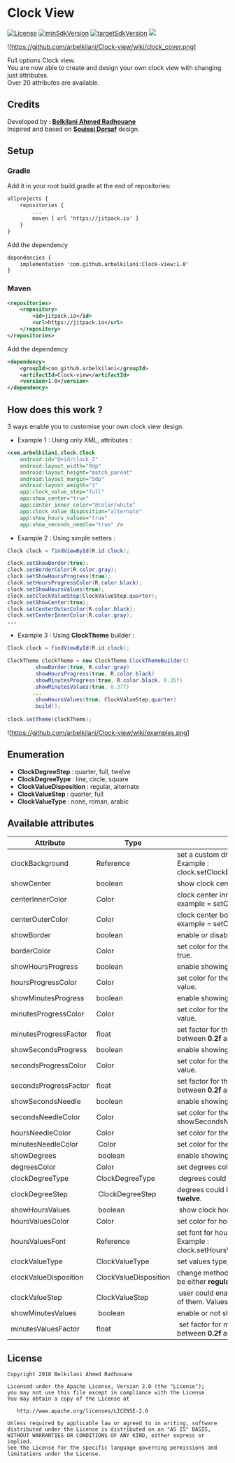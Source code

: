 # Clock View
[![License](https://img.shields.io/badge/License-Apache%202.0-blue.svg)](https://github.com/vlad1m1r990/Lemniscate/blob/master/LICENSE)
[![minSdkVersion](https://img.shields.io/badge/minSdkVersion-21-orange.svg)]()
[![targetSdkVersion](https://img.shields.io/badge/targetSdkVersion-28-yellowgreen.svg)]()
[![](https://jitpack.io/v/arbelkilani/Clock-view.svg)](https://jitpack.io/#arbelkilani/Clock-view)

![https://github.com/arbelkilani/Clock-view/wiki/clock_cover.png]

Full options Clock view.<br/>You are now able to create and design your own clock view with changing just attributes. <br/> Over 20 attributes are available. 

## Credits
Developed by : [<b>Belkilani Ahmed Radhouane</b>](http://arbelkilani.tn/)
<br/>
Inspired and based on [<b>Souissi Dorsaf</b>](https://www.behance.net/souissidor8b6c) design.

## Setup

### Gradle 
Add it in your root build.gradle at the end of repositories:

```xml
allprojects {
    repositories {
        ...
        maven { url 'https://jitpack.io' }
    }
}
```
Add the dependency

```xml
dependencies {
    implementation 'com.github.arbelkilani:Clock-view:1.0'
}
```
### Maven 

```xml
<repositories>
	<repository>
	    <id>jitpack.io</id>
	    <url>https://jitpack.io</url>
	</repository>
</repositories>
```

Add the dependency

```xml
<dependency>
    <groupId>com.github.arbelkilani</groupId>
    <artifactId>Clock-view</artifactId>
    <version>1.0</version>
</dependency>
```

## How does this work ?
3 ways enable you to customise your own clock view design. 

* Example 1 : Using only XML, attributes : 

```xml
<com.arbelkilani.clock.Clock
    android:id="@+id/clock_2"
    android:layout_width="0dp"
    android:layout_height="match_parent"
    android:layout_margin="5dp"
    android:layout_weight="1"
    app:clock_value_step="full"
    app:show_center="true"
    app:center_inner_color="@color/white"
    app:clock_value_disposition="alternate"
    app:show_hours_values="true"
    app:show_seconds_needle="true" />
```

* Example 2 : Using simple setters : 

```java
Clock clock = findViewById(R.id.clock);

clock.setShowBorder(true);
clock.setBorderColor(R.color.gray);
clock.setShowHoursProgress(true);
clock.setHoursProgressColor(R.color.black);
clock.setShowHoursValues(true);
clock.setClockValueStep(ClockValueStep.quarter);
clock.setShowCenter(true);
clock.setCenterOuterColor(R.color.black);
clock.setCenterInnerColor(R.color.gray);
...

```

* Example 3 : Using <b>ClockTheme</b> builder : 

```java
Clock clock = findViewById(R.id.clock);

ClockTheme clockTheme = new ClockTheme.ClockThemeBuilder()
        .showBorder(true, R.color.gray)
        .showHoursProgress(true, R.color.black)
        .showMinutesProgress(true, R.color.black, 0.35f)
        .showMinutesValues(true, 0.37f)
        ...
        .showHoursValues(true, ClockValueStep.quarter)
        .build();
        
clock.setTheme(clockTheme);
```

![https://github.com/arbelkilani/Clock-view/wiki/examples.png]

## Enumeration

* <b> ClockDegreeStep </b> : quarter, full, twelve
* <b> ClockDegreeType </b> : line, circle, square
* <b> ClockValueDisposition </b> : regular, alternate
* <b> ClockValueStep </b> : quarter, full
* <b> ClockValueType </b> : none, roman, arabic


## Available attributes

Attribute 	   | Type          | Description    | Default value
------------ | ------------- | ------------- | ------------- | 
clockBackground | Reference | set a custom drawable background for the clock.<br/>Example : clock.setClockBackground(R.drawable.background_7); | null
showCenter  | boolean | show clock center or not<br/> | false 
centerInnerColor | Color | clock center innner color <br/> example = setCenterInnerColor(R.color.black); | Color.LTGRAY
centerOuterColor | Color | clock center border color <br/> example = setCenterOuterColor(R.color.black); | Color.BLACK
showBorder | boolean | enable or disable showing border for analogical type. | false
borderColor | Color | set color for the clock border once showBorder set to true. | Color.BLACK
showHoursProgress | boolean | enable showing hours circular progress | false
hoursProgressColor | Color | set color for the circular progress that show hours value. | Color.BLACK
showMinutesProgress | boolean | enable showing minutes circular progress. | false
minutesProgressColor | Color | set color for the circular progress that show minutes value. | Color.BLACK
minutesProgressFactor | float | set factor for the miutes progress position, should be between <b>0.2f</b> and <b>0.5f</b> | 0.4f
showSecondsProgress | boolean | enable showing seconds circular progress. | false
secondsProgressColor | Color | set color for the circular progress that show seconds value. | Color.BLACK
secondsProgressFactor | float | set factor for the seconds progress position, should be between <b>0.2f</b> and <b>0.9f</b> | 0.7f
showSecondsNeedle | boolean | enable showing needle for the seconds value.<br/> | false
secondsNeedleColor | Color | set color for the seconds needle once showSecondsNeedle is set to true. | Color.BLACK
hoursNeedleColor | Color | set color for the hours needle. | Color.BLACK
minutesNeedleColor | Color | set color for the minutes needle. | Color.BLACK
showDegrees | boolean | enable showing or hiding degrees. | false
degreesColor | Color | set degrees color. | Color.BLACK
clockDegreeType | ClockDegreeType | degrees could be on line, circle or square shapes. | ClockDegreeType.line
clockDegreeStep | ClockDegreeStep | degrees could be set in 3 types : <b>quarter</b>, <b>full</b> or <b>twelve</b>. | ClockDegreeStep.full
showHoursValues | boolean | show clock hours values | false
hoursValuesColor | Color | set color for hours values. | Color.BLACK
hoursValuesFont | Reference | set font for hours values.<br/> Example : clock.setHoursValuesTypeFace(R.font.hunters); | R.font.proxima_nova_thin
clockValueType | ClockValueType | set values type, it could be <b>none</b>, <b>roman</b>, or <b>arabic</b> | ClockValueType.none
clockValueDisposition | ClockValueDisposition | change methods of hours values disposition, it could be either <b>regular</b> or <b>alternate</b>. | ClockValueDisposition.regular
clockValueStep | ClockValueStep | user could enable showing all hours values or just four of them. Values could be <b>quarter</b> or <b>full</b>. | ClockValueStep.full
showMinutesValues | boolean | enable or not showning minutes values. | false
minutesValuesFactor | float | set factor for minutes values disposition. Should be between <b>0.2f</b> and <b>0.9f</b> | 0.4f

## License

    Copyright 2018 Belkilani Ahmed Radhouane

    Licensed under the Apache License, Version 2.0 (the "License");
    you may not use this file except in compliance with the License.
    You may obtain a copy of the License at

       http://www.apache.org/licenses/LICENSE-2.0

    Unless required by applicable law or agreed to in writing, software
    distributed under the License is distributed on an "AS IS" BASIS,
    WITHOUT WARRANTIES OR CONDITIONS OF ANY KIND, either express or implied.
    See the License for the specific language governing permissions and
    limitations under the License.
